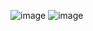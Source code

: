 ![image](https://github.com/user-attachments/assets/e40730f6-a59a-448f-9e83-37096196d690)
![image](https://github.com/user-attachments/assets/3aad61a6-6477-42c9-a583-b66724697007)

